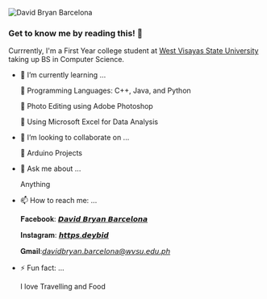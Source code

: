 ![David Bryan Barcelona](https://user-images.githubusercontent.com/99592635/153757101-df08a32d-dc8c-4659-b184-514c78a6ca39.gif)

### Get to know me by reading this! 👋

Currrently, I'm a First Year college student at [West Visayas State University](https://wvsu.edu.ph/) taking up BS in Computer Science.

- 🌱 I’m currently learning ...


	🔐 Programming Languages: C++, Java, and Python

	🔐 Photo Editing using Adobe Photoshop

	🔐 Using Microsoft Excel for Data Analysis



- 👯 I’m looking to collaborate on ...

	🔎 Arduino Projects

- 💬 Ask me about ...

	Anything

- 📫 How to reach me: ...

	𝐅𝐚𝐜𝐞𝐛𝐨𝐨𝐤: [𝘿𝙖𝙫𝙞𝙙 𝘽𝙧𝙮𝙖𝙣 𝘽𝙖𝙧𝙘𝙚𝙡𝙤𝙣𝙖](https://www.facebook.com/davidbryanbarcelona/)

	𝐈𝐧𝐬𝐭𝐚𝐠𝐫𝐚𝐦: [𝙝𝙩𝙩𝙥𝙨.𝙙𝙚𝙮𝙗𝙞𝙙](https://www.instagram.com/https.deybid/)

	𝐆𝐦𝐚𝐢𝐥:𝘥𝘢𝘷𝘪𝘥𝘣𝘳𝘺𝘢𝘯.𝘣𝘢𝘳𝘤𝘦𝘭𝘰𝘯𝘢@𝘸𝘷𝘴𝘶.𝘦𝘥𝘶.𝘱𝘩

- ⚡ Fun fact: ...

	I love Travelling and Food 



